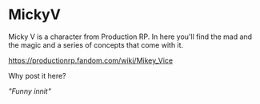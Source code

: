 # MickyV
Micky V is a character from Production RP. In here you'll find the mad and the magic and a series of concepts that come with it. 

https://productionrp.fandom.com/wiki/Mikey_Vice

Why post it here? 

*"Funny innit"* 
